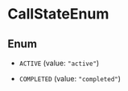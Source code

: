 

# CallStateEnum

## Enum


* `ACTIVE` (value: `"active"`)

* `COMPLETED` (value: `"completed"`)



